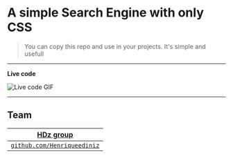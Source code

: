# A simple Search Engine with only CSS

> You can copy this repo and use in your projects. It's simple and usefull

---

**Live code**

![Live code GIF](https://i.imgur.com/1kDjMZW.gif)

---

## Team

|          <a href="https://github.com/hdz-group" target="_blank">**HDz group**</a>           |
| :-----------------------------------------------------------------------------------------: |
| <a href="https://github.com/Henriqueediniz" target="_blank">`github.com/Henriqueediniz`</a> |
